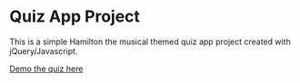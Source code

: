 # Quiz App Project

This is a simple Hamilton the musical themed quiz app project created with jQuery/Javascript. 

[Demo the quiz here](https://brittanyrw.github.io/hamilton-quiz-app/)
